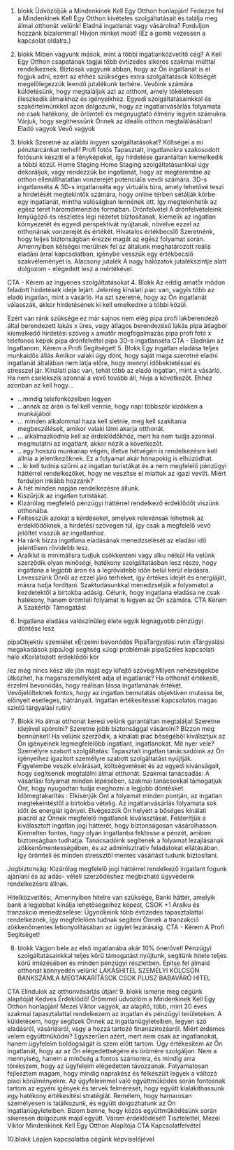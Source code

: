 1. blokk
Üdvözöljük a Mindenkinek Kell Egy Otthon honlapján!
Fedezze fel a Mindenkinek Kell Egy Otthon kivételes szolgáltatásait és találja meg álmai
otthonát velünk! Eladná ingatlanát vagy vásárolna? Forduljon hozzánk bizalommal!
Hívjon minket most! (Ez a gomb vezessen a kapcsolat oldalra.)

2. blokk Miben vagyunk mások, mint a többi ingatlanközvetítő cég?
A Kell Egy Otthon csapatának tagjai több évtizedes sikeres szakmai múlttal rendelkeznek.
Biztosak vagyunk abban, hogy az Ön ingatlanát is el fogjuk adni, ezért az ehhez szükséges extra
szolgáltatások költségét megelőlegezzük leendő jutalékunk terhére.
Vevőink számára küldetésünk, hogy megtaláljuk azt az otthont, amely tökéletesen illeszkedik
álmaikhoz és igényeikhez. Egyedi szolgáltatásainkkal és szakértelmünkkel azon dolgozunk, hogy
az ingatlanvásárlás folyamata ne csak hatékony, de örömteli és megnyugtató élmény legyen
számukra. Várjuk, hogy segíthessünk Önnek az ideális otthon megtalálásában!
Eladó vagyok Vevő vagyok

3. blokk Szeretné az alábbi ingyen szolgáltatásokat? Költségei a mi pénztárcánkat terheli!
Profi fotós
Tapasztalt, ingatlanokra szakosodott fotósunk készíti el a fényképeket, így hirdetése garantáltan
kiemelkedik a többi közül.
Home Staging
Home Staging szolgáltatásunkkal úgy dekoráljuk, vagy rendezzük be ingatlanát, hogy az
megteremtse az otthon ellenállhatatlan vonzerejét potenciális vevői számára.
3D-s ingatlanséta
A 3D-s ingatlanséta egy virtuális túra, amely lehetővé teszi a hirdetését megtekintők számára,
hogy online térben sétálják körbe egy ingatlanát, mintha valóságban lennének ott. Így
megtekinhetik az egész teret háromdimenziós formában.
Drónfelvétel
A drónfelvételeink lenyűgöző és részletes légi nézetet biztosítanak, kiemelik az ingatlan
környezetét és egyedi perspektívát nyújtanak, növelve ezzel az otthonának vonzerejét és értékét.
Hivatalos értékbecslő
Szeretnénk, hogy teljes biztonságban érezze magát az egész folyamat során. Amennyiben
kétségei merülnek fel az általunk meghatározott reális eladási árral kapcsolatban, igénybe vesszük
egy értékbecslő szakvéleményét is.
Alacsony jutalék
A nagy hálózatok jutalékszintje alatt dolgozom - elégedett lesz a mértékével.

CTA - Kérem az ingyenes szolgáltatásokat
4. Blokk
Az eddig amatőr módon feladott hirdetések ideje lejárt.
Jelenleg kínálati piac van, vagyis több az eladó ingatlan, mint a vásárló. Ha azt szeretné, hogy az
Ön ingatlanát válasszák, akkor hirdetésének ki kell emelkednie a többi közül.

Ezért van ránk szüksége ez már sajnos nem elég
pipa profi lakberendező által berendezett lakás x üres, vagy átlagos berendezésű lakás
pipa átlagból kiemelkedő hirdetési szöveg x amatőr megfogalmazás
pipa profi fotó x telefonos képek
pipa drónfelvétel
pipa 3D-s ingatlanséta
CTA - Eladnám az Ingatlanom, Kérem a Profi Segítséget!
5. Blokk Egy ingatlan eladása teljes munkaidős állás
Amikor valaki úgy dönt, hogy saját maga szeretné eladni ingatlanát általában nem látja előre, hogy
mennyi időbektetéssel és stresszel jár.
Kínálati piac van, tehát több az eladó ingatlan, mint a vásárló. Ha nem cselekszik azonnal a
vevő tovább áll, hívja a következőt.
Ehhez azonban az kell hogy...
- ...mindig telefonközelben legyen
- ...annak az árán is fel kell vennie, hogy napi többször kizökken a munkájából
- ... minden alkalommal haza kell sietnie, meg kell szakítania megbeszéléseit, amikor valaki látni
akarja otthonát.
- ... alkalmazkodnia kell az érdeklődőkhöz, mert ha nem tudja azonnal megmutatni az ingatlant,
akkor nézik a következőt.
- ...egy hosszú munkanap végén, illetve hétvégén is rendelkezésre kell állnia a jelentkezőknek. Ez
a folyamat akár hónapokig is elhúzódhat.
- ...ki kell tudnia szűrni az ingatlan turistákat és a nem megfelelő pénzügyi háttérrel
rendelkezőket, hogy ne veszítse el miattuk az igazi vevőt.
Miért forduljon inkább hozzánk?
- A hét minden napján rendelkezésre állunk.
- Kiszűrjük az ingatlan turistákat.
- Kizárólag megfelelő pénzügyi háttérrel rendelkező érdeklődőt viszünk otthonába.
- Feltesszük azokat a kérdéseket, amelyek relevánsak lehetnek az érdeklődőknek, a hirdetési
szövegen túl, így csak a megfelelő vevő jelöltet visszük az ingatlanhoz.
- Ha ránk bízza ingatlana eladásának menedzselését az eladási idő jelentősen rövidebb lesz.
- Áralklut is minimálisra tudjuk csökkenteni vagy alku nélkül
Ha velünk szerződik olyan minőségi, hatékony szolgáltatásban lesz része, hogy ingatlana a
legjobb áron és a legrövidebb időn belül kerül eladásra. Levesszünk Önről az ezzel járó terheket,
így értékes idejét és energiáját, másra tudja fordítani. Szaktudásunkkal menedzseljük a folyamatot
a kezdetektől a birtokba adásig. Célunk, hogy ingatlana eladása ne csak hatékony, hanem örömteli
folyamat is legyen az Ön számára.
CTA Kérem A Szakértői Támogatást

6. Ingatlana eladása valószínűleg élete egyik legnagyobb pénzügyi döntése lesz

pipaObjektív szemlélet xÉrzelmi bevonódás
PipaTárgyalási rutin xTárgyalási megakadások
pipaJogi segítség xJogi problémák
pipaSzéles kapcsolati háló xKorlátozott érdeklődői kör

/ez még nincs kész ide jön majd egy kifejtő szöveg:Milyen nehézségekbe ütközhet, ha
magánszemélyként adja el ingatlanát?
Ha otthonát értékesíti, érzelmi bevonódás, hogy reálisan lássa ingatlanának értékét.
Vevőjelölteknek fontos, hogy az ingatlan bemutatás objektíven mutassa be, előnyeit esetleges,
hátrányait. Ingatlan értékesítéssel kapcsolatos magas szintű tárgyalási rutin/

7. Blokk
Ha álmai otthonát keresi velünk garantáltan megtalálja!
Szeretne idejével spórolni? Szeretne jobb biztonsággal vásárolni? Bízzon meg bennünket!
Ha velünk szerződik, a kínálati piac bőségéből kiválsztjuk az Ön igényeinek legmegfelelőbb
ingatlant, ingatlanokat.
Mit nyer vele?
Személyre szabott szolgáltatás: Tapasztalt ingatlan tanácsadóink az Ön igényeihez igazított
személyre szabott szolgáltatást nyújtják. Figyelembe veszik elvárásait, költségvetését és az
egyedi kívánságait, hogy segítsenek megtalálni álmai otthonát.
Szakmai tanácsadás: A vásárlási folyamat minden lépésében, szakmai tanácsokkal támogatjuk
Önt, hogy nyugodtan tudja meghozni a legjobb döntésket.
Időmegtakarítás : Elkísérjük Önt a folyamat minden pontján, az ingatlan megtekeintéstől a
birtokba vételig. Az ingatlanvásárlás folyamata sok időt és energiát igényel. Elvégezzük Ön helyett a
bőséges kínálati piacról az Önnek megfelelő ingatlanok kiválasztását. Felderítjük a kiválasztott
ingatlan jogi hátterét, hogy biztonságosan vásárolhasson. Kiemelten fontos, hogy olyan ingatlanba
fektesse a pénzét, amiben biztonságban tudhatja. Tanácsadóink segítenek a folyamat lezajlásának
zökkenőmentességében, és az adminisztratív feladatokat ellátásában. Így örömteli és minden
stressztől mentes vásárlást tudunk biztosítani.

Jogbiztonság: Kizárólag megfelelő jogi háttérrel rendelkező ingatlant fogunk ajánlani és az adás-
vételi szerződéshez megbízható ügyvédeink rendelkezésre állnak.

Hitelközvetítés:, Amennyiben hitelre van szüksége, Banki háttér, amelyik bank a legjobbat kínálja
lehetőségeihez képest, CSOK +1
Áralku és tranzakció menedzselése: Ügynökeink több évtizedes tapasztalattal rendelkeznek,
így megfelelően tudnak segíteni Önnek a tranzakció zökkenőmentes lebonyolításában az ügylet
lezárásáig.
CTA - Kérem A Profi Segítséget!

8. blokk
Vágjon bele az első ingatlanába akár 10% önerővel! Pénzügyi szolgáltatásainkkal teljes körű
támogatást nyújtunk, segítünk hitele teljes körű intézésében és minden pénzügyi részletben.
Építse fel álmaid otthonát könnyedén velünk!
LAKÁSHITEL
SZEMÉLYI KÖLCSÖN
BANKSZÁMLA
MEGTAKARÍTÁSOK
CSOK PLUSZ
BABAVÁRÓ HITEL

CTA Elindulok az otthonvásárlás útján!
9. blokk ismerje meg cégünk alapítóját
Kedves Érdeklődő!
Örömmel üdvözlöm a Mindenkinek Kell Egy Otthon honlapján!
Mezei Viktor vagyok, az alapító, több, mint 20 éves szakmai tapasztalattal rendelkezem az
ingatlan és pénzügyi területeken.
A küldetésem, hogy segítsek Önnek az ingatlanügyleteiben, legyen szó eladásról, vásárlásról,
vagy a hozzá tartozó finanszírozásról.
Miért érdemes velem együttműködni?
Egyszerűen azért, mert nem csak az ingatlanokat, hanem ügyfeleim boldogságát is szem előtt
tartom. Úgy értékesítem az Ön ingatlanát, hogy az az Ön elégedettségére és örömére szolgáljon.
Nem a mennyiség, hanem a minőség a fontos számomra, és mindig arra törekszem, hogy az
ügyfeleim elégedetten távozzanak.
Folyamatosan fejlesztem magam, hogy mindig naprakész és felkészült legyek a változó piaci
körülményekre.
Az ügyfeleimmel való együttműködés során fontosnak tartom az egyéni igények és tervek
felmérését, hogy együtt kialakíthassunk egy hatékony értékesítési stratégiát.
Remélem, hogy hamarosan személyesen is találkozunk, és együtt dolgozhatunk az Ön
ingatlanügyleteiben.
Bízom benne, hogy közös együttműködésünk során sikeresen dolgozunk majd együtt.
Várom érdeklődését!
Tisztelettel,
Mezei Viktor
Mindenkinek Kell Egy Otthon Alapítója
CTA Kapcsolatfelvétel

10.blokk Lépjen kapcsolatba cégünk képviselőjével